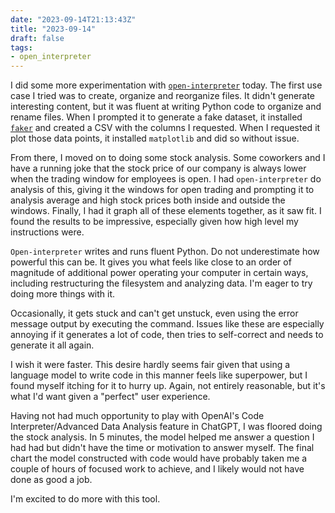 ```yaml
---
date: "2023-09-14T21:13:43Z"
title: "2023-09-14"
draft: false
tags:
- open_interpreter
---
```


I did some more experimentation with [`open-interpreter`](https://github.com/KillianLucas/open-interpreter) today.
The first use case I tried was to create, organize and reorganize files.
It didn't generate interesting content, but it was fluent at writing Python code to organize and rename files.
When I prompted it to generate a fake dataset, it installed [`faker`](https://github.com/joke2k/faker) and created a CSV with the columns I requested.
When I requested it plot those data points, it installed `matplotlib` and did so without issue.

From there, I moved on to doing some stock analysis.
Some coworkers and I have a running joke that the stock price of our company is always lower when the trading window for employees is open.
I had `open-interpreter` do analysis of this, giving it the windows for open trading and prompting it to analysis average and high stock prices both inside and outside the windows.
Finally, I had it graph all of these elements together, as it saw fit.
I found the results to be impressive, especially given how high level my instructions were.

`Open-interpreter` writes and runs fluent Python.
Do not underestimate how powerful this can be.
It gives you what feels like close to an order of magnitude of additional power operating your computer in certain ways, including restructuring the filesystem and analyzing data.
I'm eager to try doing more things with it.

Occasionally, it gets stuck and can't get unstuck, even using the error message output by executing the command.
Issues like these are especially annoying if it generates a lot of code, then tries to self-correct and needs to generate it all again.

I wish it were faster.
This desire hardly seems fair given that using a language model to write code in this manner feels like superpower, but I found myself itching for it to hurry up.
Again, not entirely reasonable, but it's what I'd want given a "perfect" user experience.

Having not had much opportunity to play with OpenAI's Code Interpreter/Advanced Data Analysis feature in ChatGPT, I was floored doing the stock analysis.
In 5 minutes, the model helped me answer a question I had had but didn't have the time or motivation to answer myself.
The final chart the model constructed with code would have probably taken me a couple of hours of focused work to achieve, and I likely would not have done as good a job.

I'm excited to do more with this tool.
